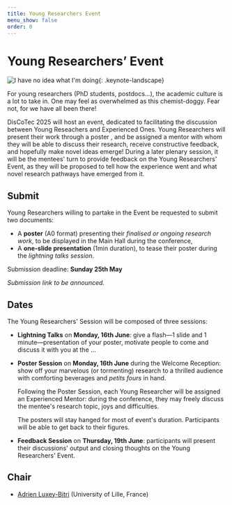 ```yaml
---
title: Young Researchers Event
menu_show: false
order: 0
---
```


<!--
Partage d'expérience
Les vieux ont la semaine pour prendre une décision (jury) et on organise la restitution. 
"Mettez-vous en pair pour discuter spécifiquement -- mentorat sur la semaine"
Seniors, choisissez ~3 posters, match-making "mariage parfait", discutez durant la semaine, et vendredi restitution. Soit on rédige un petit truc sur lequel on a discuté. 

Comme c'est la 20ième édition, on voulait marquer le coup. Antoine Capelle propose de faire des entretiens sur place. 
Volontariat à passer à l'oral à la restitution, avec la slide de la flash présentation derrière. 

Jury (plusieurs propositions) : 
- Tu prends les gens qui sont là (invités, steering, program commetees)
- CORSE est un fest très théorique, ya des gens très bien, on peut les inviter.
- Les gens des tutoriels : Baptiste et Emilio, Robert on connait pas. 
- Faire de la comm' jour J pour inviter les gens à rejoindre le comité de mentorat
On vise 1-2 mentoré⋅es par mentor.

12aine posters, on peut monter à 20aine.
Si on fait une light review, on doit faire un comité. Simon a déjà fait sans sélection. 
Seule contrainte est physique : nombre posters qu'on peut accrocher. 
TODO : EasyChair pour système de sélection et pouvoir en catastrophe créer un comité si besoin. 

Comité "well-being"
-->

# Young Researchers’ Event

![I have no idea what I'm doing](./ihavenoideawhatimdoing.jpg "*A dog surrounded by chemical glasses with coloured liquids, pouring something from an Erlenmeyer flask to a decorated mug using its paw. A text reads \"I have no idea what I'm doing\".*"){: .keynote-landscape}

For young researchers (PhD students, postdocs...), the academic culture is a lot to take in.
One may feel as overwhelmed as this chemist-doggy.
Fear not, for we have all been there!

DisCoTec 2025 will host an event, dedicated to facilitating the discussion between Young Reseachers and Experienced Ones.
Young Researchers will present their work through a poster , and be assigned a mentor with whom they will be able to discuss their research, receive constructive feedback, and hopefully make novel ideas emerge!
During a later plenary session, it will be the mentees' turn to provide feedback on the Young Researchers' Event, as they will be proposed to tell how the experience went and what novel research pathways have emerged from it.

## Submit

Young Researchers willing to partake in the Event be requested to submit two documents:
- A **poster** (A0 format) presenting their _finalised or ongoing research work_, to be displayed in the Main Hall during the conference,
- A **one-slide presentation** (1min duration), to tease their poster during the _lightning talks session_.

Submission deadline: **Sunday 25th May**

_Submission link to be announced._

## Dates

The Young Researchers' Session will be composed of three sessions:

- **Lightning Talks** on **Monday, 16th June**: give a flash&mdash;1 slide and 1 minute&mdash;presentation of your poster, motivate people to come and discuss it with you at the ...

- **Poster Session** on **Monday, 16th June** during the Welcome Reception: show off your marvelous (or tormenting) research to a thrilled audience with comforting beverages and _petits fours_ in hand. 
  
  Following the Poster Session, each Young Researcher will be assigned an Experienced Mentor: during the conference, they may freely discuss the mentee's research topic, joys and difficulties.

  The posters will stay hanged for most of event's duration. Participants will be able to get back to their figures.

- **Feedback Session** on **Thursday, 19th June**: participants will present their discussions' output and closing thoughts on the Young Researchers' Event.
  
## Chair
- [Adrien Luxey-Bitri](https://luxeylab.net/) (University of Lille, France)
